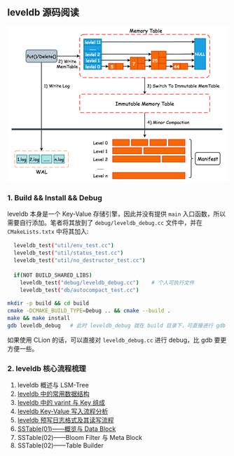 
## leveldb 源码阅读

![](leveldb.png)

### 1. Build && Install && Debug

leveldb 本身是一个 Key-Value 存储引擎，因此并没有提供 `main` 入口函数，所以需要自行添加。笔者将其放到了 `debug/leveldb_debug.cc` 文件中，并在 `CMakeLists.txtx` 中将其加入:

```bash
  leveldb_test("util/env_test.cc")
  leveldb_test("util/status_test.cc")
  leveldb_test("util/no_destructor_test.cc")
  
  if(NOT BUILD_SHARED_LIBS)
    leveldb_test("debug/leveldb_debug.cc")    # 个人可执行文件
    leveldb_test("db/autocompact_test.cc")
```

```bash
mkdir -p build && cd build
cmake -DCMAKE_BUILD_TYPE=Debug .. && cmake --build .
make && make install
gdb leveldb_debug   # 此时 leveldb_debug 就在 build 目录下，可直接进行 gdb 调试
```

如果使用 CLion 的话，可以直接对 `leveldb_debug.cc` 进行 debug，比 gdb 要更方便一些。

### 2. leveldb 核心流程梳理

1. leveldb 概述与 LSM-Tree
2. [leveldb 中的常用数据结构](/debug/articles/02-data-structure/README.md)
3. [leveldb 中的 varint 与 Key 组成](/debug/articles/03-varint-and-key-format/README.md)
4. [leveldb Key-Value 写入流程分析](/debug/articles/04-write-process/README.md)
5. [leveldb 预写日志格式及其读写流程](/debug/articles/05-WAL/README.md)
6. [SSTable(01)——概览与 Data Block](/debug/articles/06-SSTable-data-block/README.md)
7. SSTable(02)——Bloom Filter 与 Meta Block
8. SSTable(02)——Table Builder